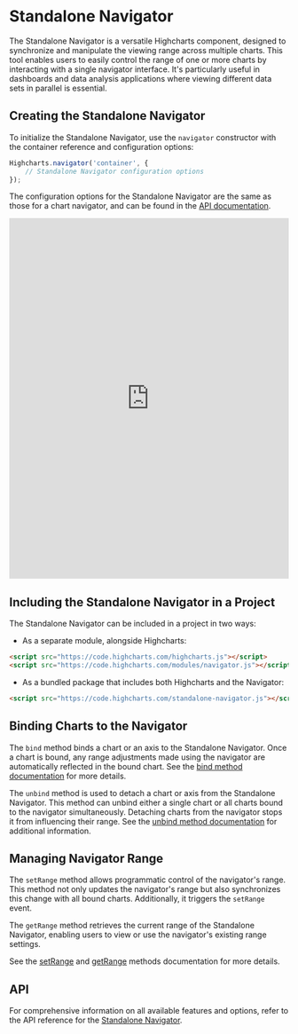 Standalone Navigator
====================

The Standalone Navigator is a versatile Highcharts component, designed to synchronize and manipulate the viewing range across multiple charts. This tool enables users to easily control the range of one or more charts by interacting with a single navigator interface. It's particularly useful in dashboards and data analysis applications where viewing different data sets in parallel is essential.

## Creating the Standalone Navigator

To initialize the Standalone Navigator, use the `navigator` constructor with the container reference and configuration options:

```javascript
Highcharts.navigator('container', {
    // Standalone Navigator configuration options
});
```
The configuration options for the Standalone Navigator are the same as those for a chart navigator, and can be found in the [API documentation](https://api.highcharts.com/highstock/navigator).

<iframe style="width: 100%; height: 650px; border: none;" src=https://www.highcharts.com/samples/embed/stock/standalone-navigator/styled-standalone-navigator allow="fullscreen"></iframe>

## Including the Standalone Navigator in a Project
The Standalone Navigator can be included in a project in two ways:
- As a separate module, alongside Highcharts:
```html
<script src="https://code.highcharts.com/highcharts.js"></script>
<script src="https://code.highcharts.com/modules/navigator.js"></script>
```

- As a bundled package that includes both Highcharts and the Navigator:
```html
<script src="https://code.highcharts.com/standalone-navigator.js"></script>
```

## Binding Charts to the Navigator

The `bind` method binds a chart or an axis to the Standalone Navigator. Once a chart is bound, any range adjustments made using the navigator are automatically reflected in the bound chart. See the [bind method documentation](https://api.highcharts.com/class-reference/Highcharts.StandaloneNavigator#bind) for more details.

The `unbind` method is used to detach a chart or axis from the Standalone Navigator. This method can unbind either a single chart or all charts bound to the navigator simultaneously. Detaching charts from the navigator stops it from influencing their range. See the [unbind method documentation](https://api.highcharts.com/class-reference/Highcharts.StandaloneNavigator#unbind) for additional information.

## Managing Navigator Range

The `setRange` method allows programmatic control of the navigator's range. This method not only updates the navigator's range but also synchronizes this change with all bound charts. Additionally, it triggers the `setRange` event.

The `getRange` method retrieves the current range of the Standalone Navigator, enabling users to view or use the navigator's existing range settings.

See the [setRange](https://api.highcharts.com/class-reference/Highcharts.StandaloneNavigator#setRange) and [getRange](https://api.highcharts.com/class-reference/Highcharts.StandaloneNavigator#getRange) methods documentation for more details.

## API

For comprehensive information on all available features and options, refer to the API reference for the [Standalone Navigator](https://api.highcharts.com/class-reference/Highcharts.StandaloneNavigator).
